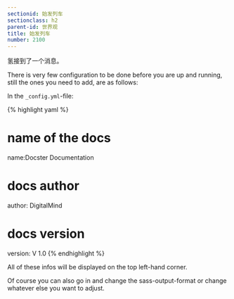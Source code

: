 ```yaml
---
sectionid: 始发列车
sectionclass: h2
parent-id: 世界观
title: 始发列车
number: 2100
---
```

氢接到了一个消息。

There is very few configuration to be done before you are up and running, still the ones you need to add, are as follows:

In the `_config.yml`-file:

{% highlight yaml %}
# name of the docs
name:Docster Documentation

# docs author
author: DigitalMind

# docs version
version: V 1.0
{% endhighlight %}

All of these infos will be displayed on the top left-hand corner.

Of course you can also go in and change the sass-output-format or change whatever else you want to adjust.